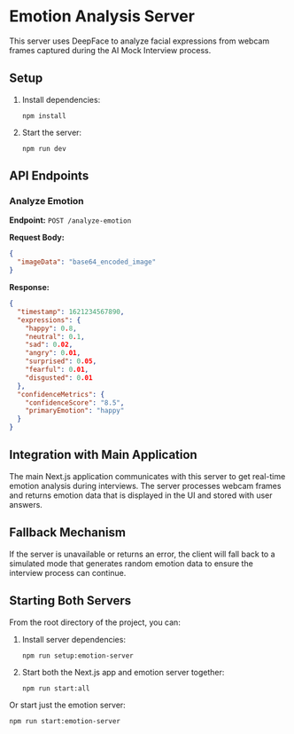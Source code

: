 # Emotion Analysis Server

This server uses DeepFace to analyze facial expressions from webcam frames captured during the AI Mock Interview process.

## Setup

1. Install dependencies:
   ```
   npm install
   ```

2. Start the server:
   ```
   npm run dev
   ```

## API Endpoints

### Analyze Emotion

**Endpoint:** `POST /analyze-emotion`

**Request Body:**
```json
{
  "imageData": "base64_encoded_image"
}
```

**Response:**
```json
{
  "timestamp": 1621234567890,
  "expressions": {
    "happy": 0.8,
    "neutral": 0.1,
    "sad": 0.02,
    "angry": 0.01,
    "surprised": 0.05,
    "fearful": 0.01,
    "disgusted": 0.01
  },
  "confidenceMetrics": {
    "confidenceScore": "8.5",
    "primaryEmotion": "happy"
  }
}
```

## Integration with Main Application

The main Next.js application communicates with this server to get real-time emotion analysis during interviews. The server processes webcam frames and returns emotion data that is displayed in the UI and stored with user answers.

## Fallback Mechanism

If the server is unavailable or returns an error, the client will fall back to a simulated mode that generates random emotion data to ensure the interview process can continue.

## Starting Both Servers

From the root directory of the project, you can:

1. Install server dependencies:
   ```
   npm run setup:emotion-server
   ```

2. Start both the Next.js app and emotion server together:
   ```
   npm run start:all
   ```

Or start just the emotion server:
```
npm run start:emotion-server
``` 